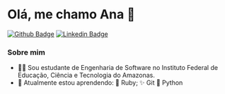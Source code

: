 # Olá, me chamo Ana 👋

[![Github Badge](https://img.shields.io/badge/-Github-000?style=flat-square&logo=Github&logoColor=white&link=https://github.com/anapaulamdb)](https://github.com/anapaulamdb)
[![Linkedin Badge](https://img.shields.io/badge/-LinkedIn-blue?style=flat-square&logo=Linkedin&logoColor=white&link=https://www.linkedin.com/in/anapaulamdb/)](https://www.linkedin.com/in/anapaulamdb/)

### Sobre mim

- 👩‍💻 Sou estudante de Engenharia de Software no Instituto Federal de Educação, Ciência e Tecnologia do Amazonas.
- 🌱 Atualmente estou aprendendo:
    💎 Ruby;
    ✨ Git 
    🐍 Python

<!--
**anapaulamdb/anapaulamdb** is a ✨ _special_ ✨ repository because its `README.md` (this file) appears on your GitHub profile.

Here are some ideas to get you started:

- 🔭 I’m currently working on ...
- 🌱 I’m currently learning ...
- 👯 I’m looking to collaborate on ...
- 🤔 I’m looking for help with ...
- 💬 Ask me about ...
- 📫 How to reach me: ...
- 😄 Pronouns: ...
- ⚡ Fun fact: ...
-->
